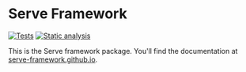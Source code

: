 # Serve Framework

[![Tests](https://github.com/Serve-Framework/Framework/actions/workflows/tests.yml/badge.svg)](https://github.com/Serve-Framework/Framework/actions/workflows/tests.yml)
[![Static analysis](https://github.com/Serve-Framework/Framework/actions/workflows/static-analysis.yml/badge.svg)](https://github.com/Serve-Framework/Framework/actions/workflows/static-analysis.yml)

This is the Serve framework package. You'll find the documentation at [serve-framework.github.io](http://serve-framework.github.io).